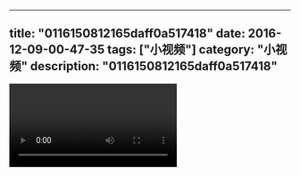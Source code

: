 
---
title: "0116150812165daff0a517418"
date: 2016-12-09-00-47-35
tags: ["小视频"]
category: "小视频"
description: "0116150812165daff0a517418"
---
<video src="http://ohtsqip0g.bkt.clouddn.com/0116150812165daff0a517418.mp4" controls="controls"></video>
